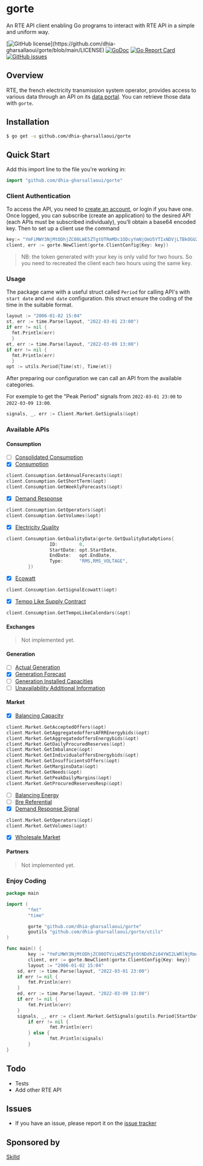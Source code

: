 # gorte

An RTE API client enabling Go programs to interact with RTE API in a simple and uniform way.

[![GitHub license](https://img.shields.io/github/license/dhia-gharsallaoui/gorte.svg?)](https://github.com/dhia-gharsallaoui/gorte/blob/main/LICENSE)
[![GoDoc](https://godoc.org/github.com/dhia-gharsallaoui/gorte?status.svg)](https://pkg.go.dev/github.com/dhia-gharsallaoui/gorte?tab=doc)
[![Go Report Card](https://goreportcard.com/badge/github.com/dhia-gharsallaoui/gorte)](https://goreportcard.com/report/github.com/dhia-gharsallaoui/gorte)
[![GitHub issues](https://img.shields.io/github/issues/dhia-gharsallaoui/gorte.svg)](https://github.com/dhia-gharsallaoui/gorte/issues)

## Overview
RTE, the french electricity transmission system operator, provides
access to various data through an API on its [data
portal](https://data.rte-france.com/home). You can retrieve those data
with `gorte`.


## Installation

```bash
$ go get -u github.com/dhia-gharsallaoui/gorte
```
## Quick Start

Add this import line to the file you're working in:
```Go
import "github.com/dhia-gharsallaoui/gorte"
```


### Client Authentication

To access the API, you need to [create an account](https://data.rte-france.com/create_account), or login if you have one.
Once logged, you can subscribe (create an application) to the desired API (each APIs must be subscribed individualy), you’ll obtain a base64 encoded key.
Then to set up a client use the command 
```Go
key:= "YmFiMWY3NjMtODhjZC00LWE5ZTgtOTRmMDc1ODcyYmNjOmU5YTIxNDVjLTBkOGUZi04YWI2LWRlNjRmODExM2M"
client, err := gorte.NewClient(gorte.ClientConfig{Key: key})
```
> NB: the token generated with your key is only valid for two hours. So you need to recreated the client each two hours using the same key.

### Usage
The package came with a useful struct called `Period` for calling API's with `start date` and `end date` configuration. this struct ensure the coding of the time in the suitable format.

```Go
layout := "2006-01-02 15:04"
st, err := time.Parse(layout, "2022-03-01 23:00")
if err != nil {
  fmt.Println(err)
  }
et, err := time.Parse(layout, "2022-03-09 13:00")
if err != nil {
  fmt.Println(err)
  }
opt := utils.Period{Time(st), Time(et)}

```
After preparing our configuration we can call an API from the available categories.

For exemple to get the "Peak Period" signals from `2022-03-01 23:00` to `2022-03-09 13:00`.
```Go
signals, _, err := Client.Market.GetSignals(&opt)
```

### Available APIs

#### Consumption
- [ ] [Consolidated Consumption](https://data.rte-france.com/catalog/-/api/consumption/Consolidated-Consumption/v1.0)
- [x] [Consumption](https://data.rte-france.com/catalog/-/api/consumption/Consumption/v1.2)
```Go
client.Consumption.GetAnnualForecasts(&opt)
client.Consumption.GetShortTerm(&opt)
client.Consumption.GetWeeklyForecasts(&opt)
```
- [x] [Demand Response](https://data.rte-france.com/catalog/-/api/consumption/Demand-Response/v1.0)
```Go
client.Consumption.GetOperators(&opt)
client.Consumption.GetVolumes(&opt)
```
- [x] [Electricity Quality](https://data.rte-france.com/catalog/-/api/consumption/Electricity-Quality/v1.0)
```Go
client.Consumption.GetQualityData(gorte.GetQualityDataOptions{
                ID:        0,
                StartDate: opt.StartDate,
                EndDate:   opt.EndDate,
                Type:      "RMS,RMS_VOLTAGE",
        })
```
- [x] [Ecowatt](https://data.rte-france.com/catalog/-/api/consumption/Ecowatt/v3.0)
```Go
client.Consumption.GetSignalEcowatt(&opt)
```
- [x] [Tempo Like Supply Contract](https://data.rte-france.com/catalog/-/api/consumption/Tempo-Like-Supply-Contract/v1.1)
```Go 
client.Consumption.GetTempoLikeCalendars(&opt)
```
#### Exchanges
> Not implemented yet.

#### Generation
- [ ] [Actual Generation](https://data.rte-france.com/catalog/-/api/generation/Actual-Generation/v1.1)
- [x] [Generation Forecast](https://data.rte-france.com/catalog/-/api/generation/Generation-Forecast/v2.0)
- [ ] [Generation Installed Capacities](https://data.rte-france.com/catalog/-/api/generation/Generation-Installed-Capacities/v1.0)
- [ ] [Unavailability Additional Information](https://data.rte-france.com/catalog/-/api/generation/Unavailability-Additional-Information/v3.0)

#### Market
- [x] [Balancing Capacity](https://data.rte-france.com/catalog/-/api/market/Balancing-Capacity/v4.1) 
```Go
client.Market.GetAcceptedOffers(&opt)
client.Market.GetAggregatedoffersAFRREnergybids(&opt)
client.Market.GetAggregatedoffersEnergybids(&opt)
client.Market.GetDailyProcuredReserves(&opt)
client.Market.GetImbalance(&opt)
client.Market.GetIndividualoffersEnergybids(&opt)
client.Market.GetInsufficientsOffers(&opt)
client.Market.GetMarginsData(&opt)
client.Market.GetNeeds(&opt)
client.Market.GetPeakDailyMargins(&opt)
client.Market.GetProcuredReservesResp(&opt)
```
- [ ] [Balancing Energy](https://data.rte-france.com/catalog/-/api/market/Balancing-Energy/v1.2)
- [ ] [Bre Referential](https://data.rte-france.com/catalog/-/api/market/Bre-Referential/v1.0)
- [x] [Demand Response Signal](https://data.rte-france.com/catalog/-/api/market/Demand-Response-Signal/v1.0)
```Go                           
client.Market.GetOperators(&opt)
client.Market.GetVolumes(&opt) 
```
- [x] [Wholesale Market](https://data.rte-france.com/catalog/-/api/market/Wholesale-Market/v2.0)

#### Partners
> Not implemented yet.

### Enjoy Coding
```Go
package main

import (
        "fmt"
        "time"

        gorte "github.com/dhia-gharsallaoui/gorte"
        goutils "github.com/dhia-gharsallaoui/gorte/utils"
)

func main() {
        key := "YmFiMWY3NjMtODhjZC00OTViLWE5ZTgtOtNDdhZi04YWI2LWRlNjRm=="
        client, err := gorte.NewClient(gorte.ClientConfig{Key: key})
        layout := "2006-01-02 15:04"
	sd, err := time.Parse(layout, "2022-03-01 23:00")
	if err != nil {
		fmt.Println(err)
	}
	ed, err := time.Parse(layout, "2022-03-09 13:00")
	if err != nil {
		fmt.Println(err)
	}
	signals, _, err := client.Market.GetSignals(goutils.Period{StartDate: sd, EndDate: ed})
        if err != nil {
                fmt.Println(err)
        } else {
                fmt.Println(signals)
        }
}


```


## Todo

- Tests
- Add other RTE API

## Issues

- If you have an issue, please report it on the [issue tracker](https://github.com/dhia-gharsallaoui/gorte/issues)

## Sponsored by 
  [Skilld](https://www.skilld.cloud/)
